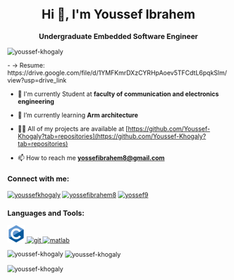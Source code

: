 <h1 align="center">Hi 👋, I'm Youssef Ibrahem</h1>
<h3 align="center">Undergraduate Embedded Software Engineer</h3>

<p align="left"> <img src="https://komarev.com/ghpvc/?username=youssef-khogaly&label=Profile%20views&color=0e75b6&style=flat" alt="youssef-khogaly" /> </p>
- -> Resume: https://drive.google.com/file/d/1YMFKmrDXzCYRHpAoev5TFCdtL6pqkSlm/view?usp=drive_link

- 🔭 I'm currently Student at **faculty of communication and electronics engineering**

- 🌱 I’m currently learning **Arm architecture**

- 👨‍💻 All of my projects are available at [https://github.com/Youssef-Khogaly?tab=repositories](https://github.com/Youssef-Khogaly?tab=repositories)

- 📫 How to reach me **yossefibrahem8@gmail.com**
  
<h3 align="left">Connect with me:</h3>
<p align="left">
<a href="https://linkedin.com/in/youssefkhogaly" target="blank"><img align="center" src="https://raw.githubusercontent.com/rahuldkjain/github-profile-readme-generator/master/src/images/icons/Social/linked-in-alt.svg" alt="youssefkhogaly" height="30" width="40" /></a>
<a href="https://www.hackerrank.com/yossefibrahem8" target="blank"><img align="center" src="https://raw.githubusercontent.com/rahuldkjain/github-profile-readme-generator/master/src/images/icons/Social/hackerrank.svg" alt="yossefibrahem8" height="30" width="40" /></a>
<a href="https://www.leetcode.com/yossef9" target="blank"><img align="center" src="https://raw.githubusercontent.com/rahuldkjain/github-profile-readme-generator/master/src/images/icons/Social/leet-code.svg" alt="yossef9" height="30" width="40" /></a>
</p>

<h3 align="left">Languages and Tools:</h3>
<p align="left"> <a href="https://www.cprogramming.com/" target="_blank" rel="noreferrer"> <img src="https://raw.githubusercontent.com/devicons/devicon/master/icons/c/c-original.svg" alt="c" width="40" height="40"/> </a> <a href="https://git-scm.com/" target="_blank" rel="noreferrer"> <img src="https://www.vectorlogo.zone/logos/git-scm/git-scm-icon.svg" alt="git" width="40" height="40"/> </a> <a href="https://www.mathworks.com/" target="_blank" rel="noreferrer"> <img src="https://upload.wikimedia.org/wikipedia/commons/2/21/Matlab_Logo.png" alt="matlab" width="40" height="40"/> </a> </p>

<p><img align="left" src="https://github-readme-stats.vercel.app/api/top-langs?username=youssef-khogaly&show_icons=true&locale=en&layout=compact" alt="youssef-khogaly" /></p>

<p>&nbsp;<img align="center" src="https://github-readme-stats.vercel.app/api?username=youssef-khogaly&show_icons=true&locale=en" alt="youssef-khogaly" /></p>

<p><img align="center" src="https://github-readme-streak-stats.herokuapp.com/?user=youssef-khogaly&" alt="youssef-khogaly" /></p>
